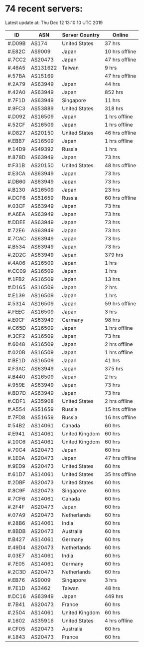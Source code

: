 # 74 recent servers:

Latest update at: Thu Dec 12 13:10:10 UTC 2019

| ID | ASN | Server Country | Online |
| -- | --- | -------------- | ------ |
| #.D09B | AS174 | United States | 37 hrs |
| #.E82C | AS9009 | Japan | 10 hrs offline |
| #.7CC2 | AS20473 | Japan | 47 hrs offline |
| #.46A5 | AS131622 | Taiwan | 9 hrs |
| #.57BA | AS15169 |  | 47 hrs offline |
| #.2A79 | AS63949 | Japan | 44 hrs |
| #.42A0 | AS63949 | Japan | 852 hrs |
| #.7F1D | AS63949 | Singapore | 11 hrs |
| #.9FC3 | AS53889 | United States | 318 hrs |
| #.D092 | AS16509 | Japan | 1 hrs offline |
| #.52CF | AS16509 | Japan | 1 hrs offline |
| #.D827 | AS20150 | United States | 46 hrs offline |
| #.EBB7 | AS16509 | Japan | 1 hrs offline |
| #.14D9 | AS49392 | Russia | 1 hrs |
| #.878D | AS63949 | Japan | 73 hrs |
| #.F31B | AS20150 | United States | 48 hrs offline |
| #.E3CA | AS63949 | Japan | 73 hrs |
| #.DB60 | AS63949 | Japan | 73 hrs |
| #.B130 | AS16509 | Japan | 23 hrs |
| #.DCF6 | AS51659 | Russia | 60 hrs offline |
| #.03CF | AS63949 | Japan | 73 hrs |
| #.A6EA | AS63949 | Japan | 73 hrs |
| #.DDEE | AS63949 | Japan | 73 hrs |
| #.72E6 | AS63949 | Japan | 73 hrs |
| #.7CAC | AS63949 | Japan | 73 hrs |
| #.B534 | AS63949 | Japan | 73 hrs |
| #.2D2C | AS63949 | Japan | 379 hrs |
| #.4A06 | AS16509 | Japan | 1 hrs |
| #.CC09 | AS16509 | Japan | 1 hrs |
| #.1FB2 | AS16509 | Japan | 13 hrs |
| #.D165 | AS16509 | Japan | 2 hrs |
| #.E139 | AS16509 | Japan | 1 hrs |
| #.5314 | AS16509 | Japan | 59 hrs offline |
| #.FEEC | AS16509 | Japan | 3 hrs |
| #.E0CF | AS63949 | Germany | 98 hrs |
| #.C65D | AS16509 | Japan | 1 hrs offline |
| #.3CF2 | AS16509 | Japan | 73 hrs |
| #.6048 | AS16509 | Japan | 2 hrs offline |
| #.020B | AS16509 | Japan | 1 hrs offline |
| #.BE1D | AS16509 | Japan | 41 hrs |
| #.F3AC | AS63949 | Japan | 375 hrs |
| #.B440 | AS16509 | Japan | 2 hrs |
| #.959E | AS63949 | Japan | 73 hrs |
| #.BD7D | AS63949 | Japan | 73 hrs |
| #.CDF1 | AS35908 | United States | 2 hrs offline |
| #.A554 | AS51659 | Russia | 15 hrs offline |
| #.7FD8 | AS51659 | Russia | 16 hrs offline |
| #.54B2 | AS14061 | Canada | 60 hrs |
| #.E941 | AS14061 | United Kingdom | 60 hrs |
| #.10C6 | AS14061 | United Kingdom | 60 hrs |
| #.70C4 | AS20473 | Japan | 60 hrs |
| #.1E0A | AS20473 | Japan | 47 hrs offline |
| #.9ED9 | AS20473 | United States | 60 hrs |
| #.61D7 | AS14061 | United States | 35 hrs offline |
| #.2DBF | AS20473 | United States | 60 hrs |
| #.8C9F | AS20473 | Singapore | 60 hrs |
| #.7CF6 | AS14061 | Canada | 60 hrs |
| #.2F4F | AS20473 | Japan | 60 hrs |
| #.07A9 | AS20473 | Netherlands | 60 hrs |
| #.28B6 | AS14061 | India | 60 hrs |
| #.8BDB | AS20473 | Australia | 60 hrs |
| #.B427 | AS14061 | Germany | 60 hrs |
| #.49D4 | AS20473 | Netherlands | 60 hrs |
| #.03E7 | AS14061 | India | 60 hrs |
| #.7E05 | AS14061 | Germany | 60 hrs |
| #.2C3D | AS20473 | Netherlands | 60 hrs |
| #.EB76 | AS9009 | Singapore | 3 hrs |
| #.7E1D | AS3462 | Taiwan | 48 hrs |
| #.DC16 | AS63949 | Japan | 449 hrs |
| #.7B41 | AS20473 | France | 60 hrs |
| #.2504 | AS14061 | United Kingdom | 60 hrs |
| #.1602 | AS35916 | United States | 4 hrs offline |
| #.CF05 | AS20473 | Australia | 60 hrs |
| #.1843 | AS20473 | France | 60 hrs |

